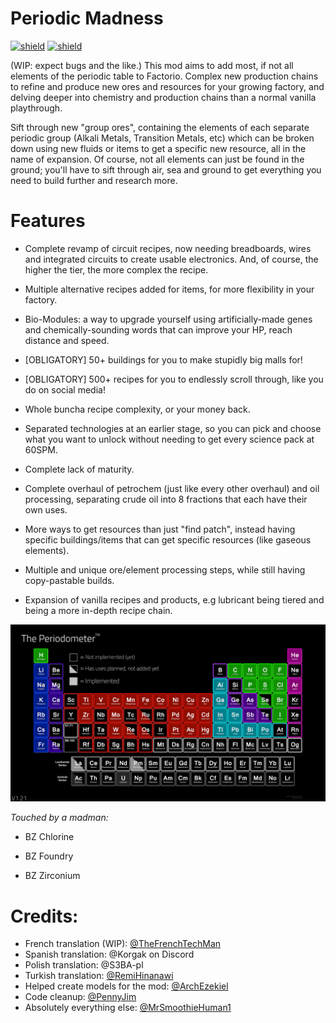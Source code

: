 # Periodic Madness
[![shield](https://img.shields.io/badge/Ko--fi-Donate%20-ff0000?logo=kofi&logoColor=ffffff)](https://ko-fi.com/blackatm38526)
[![shield](https://img.shields.io/badge/dynamic/json?color=orange&label=Factorio&query=downloads_count&suffix=%20downloads&url=https%3A%2F%2Fmods.factorio.com%2Fapi%2Fmods%2Fperiodic-madness)](https://mods.factorio.com/mod/periodic-madness)

(WIP: expect bugs and the like.)
This mod aims to add most, if not all elements of the periodic table to Factorio. Complex new production chains to refine and produce new ores and resources for your growing factory, and delving deeper into chemistry and production chains than a normal vanilla playthrough.

Sift through new "group ores", containing the elements of each separate periodic group (Alkali Metals, Transition Metals, etc) which can be broken down using new fluids or items to get a specific new resource, all in the name of expansion. Of course, not all elements can just be found in the ground; you'll have to sift through air, sea and ground to get everything you need to build further and research more.

# Features
* Complete revamp of circuit recipes, now needing breadboards, wires and integrated circuits to create usable electronics. And, of course, the higher the tier, the more complex the recipe.

* Multiple alternative recipes added for items, for more flexibility in your factory.

* Bio-Modules: a way to upgrade yourself using artificially-made genes and chemically-sounding words that can improve your HP, reach distance and speed.

* [OBLIGATORY] 50+ buildings for you to make stupidly big malls for!

* [OBLIGATORY] 500+ recipes for you to endlessly scroll through, like you do on social media!

* Whole buncha recipe complexity, or your money back.

* Separated technologies at an earlier stage, so you can pick and choose what you want to unlock without needing to get every science pack at 60SPM.

* Complete lack of maturity.

* Complete overhaul of petrochem (just like every other overhaul) and oil processing, separating crude oil into 8 fractions that each have their own uses.

* More ways to get resources than just "find patch", instead having specific buildings/items that can get specific resources (like gaseous elements).

* Multiple and unique ore/element processing steps, while still having copy-pastable builds.

* Expansion of vanilla recipes and products, e.g lubricant being tiered and being a more in-depth recipe chain.

![The Periodometer™](gallery/periodometer.png)

*Touched by a madman:*

* BZ Chlorine

* BZ Foundry

* BZ Zirconium


# Credits:
- French translation (WIP): [@TheFrenchTechMan](https://github.com/TheFrenchTechMan)
- Spanish translation: @Korgak on Discord
- Polish translation: @S3BA-pl
- Turkish translation: [@RemiHinanawi](https://github.com/RemiHinanawi)
- Helped create models for the mod: [@ArchEzekiel](https://github.com/ArchEzekiel)
- Code cleanup: [@PennyJim](https://github.com/PennyJim)
- Absolutely everything else: [@MrSmoothieHuman1](https://github.com/MrSmoothieHuman1)
